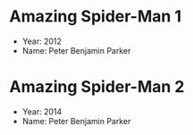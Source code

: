 # Amazing Spider-Man 1 
- Year: 2012 
- Name: Peter Benjamin Parker 
# Amazing Spider-Man 2 
- Year: 2014 
- Name: Peter Benjamin Parker 
